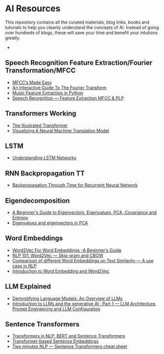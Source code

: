 # AI Resources

This repository contains all the curated materials, blog links, books and tutorials to help you cleanly understand the concepts of AI. Instead of going over hundreds of blogs, these will save your time and benefit your intutions greatly.

- <DT><A HREF="">  </A> 

## Speech Recognition Feature Extraction/Fourier Transformation/MFCC
- <DT><A HREF="https://medium.com/@tanveer9812/mfccs-made-easy-7ef383006040"> MFCC’s Made Easy </A> 
- <DT><A HREF="https://betterexplained.com/articles/an-interactive-guide-to-the-fourier-transform/"> An Interactive Guide To The Fourier Transform </A> 
- <DT><A HREF="https://towardsdatascience.com/extract-features-of-music-75a3f9bc265d"> Music Feature Extraction in Python </A> 
- <DT><A HREF="https://jonathan-hui.medium.com/speech-recognition-feature-extraction-mfcc-plp-5455f5a69dd9"> Speech Recognition — Feature Extraction MFCC & PLP </A> 

## Transformers Working
- <DT><A HREF="https://jalammar.github.io/illustrated-transformer/"> The Illustrated Transformer </A> 
- <DT><A HREF="https://jalammar.github.io/visualizing-neural-machine-translation-mechanics-of-seq2seq-models-with-attention/"> Visualizing A Neural Machine Translation Model </A> 

## LSTM 
- <DT><A HREF="https://colah.github.io/posts/2015-08-Understanding-LSTMs/"> Understanding LSTM Networks </A>

## RNN Backpropagation TT
- <DT><A HREF="https://mmuratarat.github.io/2019-02-07/bptt-of-rnn"> Backpropagation Through Time for Recurrent Neural Network </A>

## Eigendecomposition
- <DT><A HREF="https://wiki.pathmind.com/eigenvector"> A Beginner's Guide to Eigenvectors, Eigenvalues, PCA, Covariance and Entropy </A>
- <DT><A HREF="https://towardsdatascience.com/eigenvalues-and-eigenvectors-378e851bf372"> Eigenvalues and eigenvectors in PCA </A>

## Word Embeddings
- <DT><A HREF="https://www.analyticsvidhya.com/blog/2021/07/word2vec-for-word-embeddings-a-beginners-guide/"> Word2Vec For Word Embeddings -A Beginner’s Guide </A>
- <DT><A HREF="https://towardsdatascience.com/nlp-101-word2vec-skip-gram-and-cbow-93512ee24314"> NLP 101: Word2Vec — Skip-gram and CBOW </A>
- <DT><A HREF="https://intellica-ai.medium.com/comparison-of-different-word-embeddings-on-text-similarity-a-use-case-in-nlp-e83e08469c1c"> Comparison of different Word Embeddings on Text Similarity — A use case in NLP </A>
- <DT><A HREF="https://towardsdatascience.com/introduction-to-word-embedding-and-word2vec-652d0c2060fa"> Introduction to Word Embedding and Word2Vec </A>

## LLM Explained
- <DT><A HREF="https://medium.com/data-science-community-srm/demystifying-language-models-an-overview-of-llms-5cbc7600c3f8#:~:text=In%20transformers%2C%20decoding%20is%20the,encoded%20input%20and%20previous%20predictions."> Demystifying Language Models: An Overview of LLMs </A> 
- <DT><A HREF="https://medium.com/@yash9439/introduction-to-llms-and-the-generative-ai-part-1-a946350936fd"> Introduction to LLMs and the generative AI : Part 1 — LLM Architecture, Prompt Engineering and LLM Configuration </A> 

## Sentence Transformers
- <DT><A HREF="https://medium.com/@mroko001/transformers-in-nlp-bert-and-sentence-transformers-3faab61918ea"> Transformers in NLP: BERT and Sentence Transformers </A> 
- <DT><A HREF="https://medium.com/swlh/transformer-based-sentence-embeddings-cd0935b3b1e0"> Transformer-based Sentence Embeddings </A> 
- <DT><A HREF="https://medium.com/nlplanet/two-minutes-nlp-sentence-transformers-cheat-sheet-2e9865083e7a"> Two minutes NLP — Sentence Transformers cheat sheet
 </A> 




